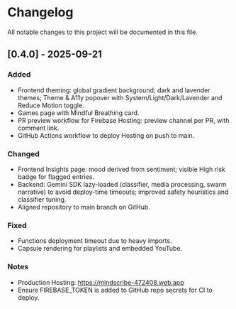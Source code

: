 # Changelog

All notable changes to this project will be documented in this file.

## [0.4.0] - 2025-09-21
### Added
- Frontend theming: global gradient background; dark and lavender themes; Theme & A11y popover with System/Light/Dark/Lavender and Reduce Motion toggle.
- Games page with Mindful Breathing card.
- PR preview workflow for Firebase Hosting: preview channel per PR, with comment link.
- GitHub Actions workflow to deploy Hosting on push to main.

### Changed
- Frontend Insights page: mood derived from sentiment; visible High risk badge for flagged entries.
- Backend: Gemini SDK lazy-loaded (classifier, media processing, swarm narrative) to avoid deploy-time timeouts; improved safety heuristics and classifier tuning.
- Aligned repository to main branch on GitHub.

### Fixed
- Functions deployment timeout due to heavy imports.
- Capsule rendering for playlists and embedded YouTube.

### Notes
- Production Hosting: https://mindscribe-472408.web.app
- Ensure FIREBASE_TOKEN is added to GitHub repo secrets for CI to deploy.
